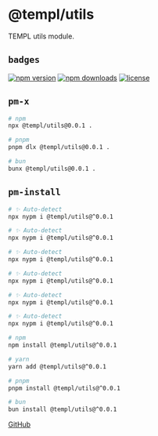 # @templ/utils

TEMPL utils module.

## `badges`

<!-- automd:badges license provider=shields -->

[![npm version](https://img.shields.io/npm/v/@templ/utils)](https://npmjs.com/package/@templ/utils)
[![npm downloads](https://img.shields.io/npm/dm/@templ/utils)](https://npmjs.com/package/@templ/utils)
[![license](https://img.shields.io/github/license/rjoydip/templ)](https://github.com/rjoydip/templ/blob/main/LICENSE)

<!-- /automd -->

## `pm-x`

<!-- automd:pm-x args=. -->

```sh
# npm
npx @templ/utils@0.0.1 .

# pnpm
pnpm dlx @templ/utils@0.0.1 .

# bun
bunx @templ/utils@0.0.1 .
```

<!-- /automd -->

## `pm-install`

<!-- automd:pm-install -->

```sh
# ✨ Auto-detect
npx nypm i @templ/utils@^0.0.1

# ✨ Auto-detect
npx nypm i @templ/utils@^0.0.1

# ✨ Auto-detect
npx nypm i @templ/utils@^0.0.1

# ✨ Auto-detect
npx nypm i @templ/utils@^0.0.1

# ✨ Auto-detect
npx nypm i @templ/utils@^0.0.1

# ✨ Auto-detect
npx nypm i @templ/utils@^0.0.1

# npm
npm install @templ/utils@^0.0.1

# yarn
yarn add @templ/utils@^0.0.1

# pnpm
pnpm install @templ/utils@^0.0.1

# bun
bun install @templ/utils@^0.0.1
```

<!-- /automd -->

[GitHub](https://github.com/rjoydip/templ/tree/main/packages/utils)
